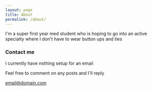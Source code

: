 ```yaml
---
layout: page
title: About
permalink: /about/
---
```


I'm a super first year med student who is hoping to go into an active specialty where I don't have to wear button ups and ties

### Contact me

I currently have nothing setup for an email

Feel free to comment on any posts and I'll reply

[email@domain.com](mailto:email@domain.com)

